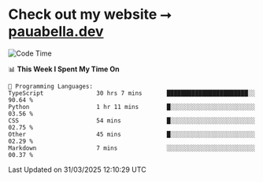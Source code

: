 # Check out my website ⭢ [pauabella.dev](https://pauabella.dev)

<!--START_SECTION:waka-->
![Code Time](http://img.shields.io/badge/Code%20Time-4%2C276%20hrs%2034%20mins-blue)

📊 **This Week I Spent My Time On** 

```text
💬 Programming Languages: 
TypeScript               30 hrs 7 mins       ███████████████████████░░   90.64 % 
Python                   1 hr 11 mins        █░░░░░░░░░░░░░░░░░░░░░░░░   03.56 % 
CSS                      54 mins             █░░░░░░░░░░░░░░░░░░░░░░░░   02.75 % 
Other                    45 mins             █░░░░░░░░░░░░░░░░░░░░░░░░   02.29 % 
Markdown                 7 mins              ░░░░░░░░░░░░░░░░░░░░░░░░░   00.37 % 
```


 Last Updated on 31/03/2025 12:10:29 UTC
<!--END_SECTION:waka-->
